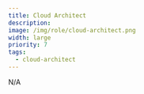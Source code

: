 ```yaml
---
title: Cloud Architect
description:
image: /img/role/cloud-architect.png
width: large
priority: 7
tags: 
  - cloud-architect
---
```

N/A